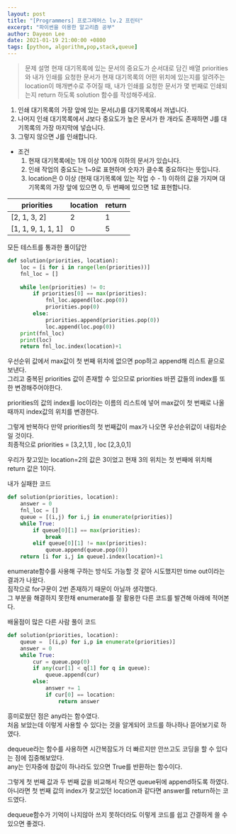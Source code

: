 ```yaml
---
layout: post
title: "[Programmers] 프로그래머스 lv.2 프린터"
excerpt: "파이썬을 이용한 알고리즘 공부"
author: Dayeon Lee
date: 2021-01-19 21:00:00 +0800
tags: [python, algorithm,pop,stack,queue]
---
```


> 문제 설명
현재 대기목록에 있는 문서의 중요도가 순서대로 담긴 배열 priorities와 내가 인쇄를 요청한 문서가 현재 대기목록의 어떤 위치에 있는지를 알려주는 location이 매개변수로 주어질 때, 내가 인쇄를 요청한 문서가 몇 번째로 인쇄되는지 return 하도록 solution 함수를 작성해주세요.


1. 인쇄 대기목록의 가장 앞에 있는 문서(J)를 대기목록에서 꺼냅니다.
2. 나머지 인쇄 대기목록에서 J보다 중요도가 높은 문서가 한 개라도 존재하면 J를 대기목록의 가장 마지막에 넣습니다.
3. 그렇지 않으면 J를 인쇄합니다.


- 조건
  1. 현재 대기목록에는 1개 이상 100개 이하의 문서가 있습니다.
  2. 인쇄 작업의 중요도는 1~9로 표현하며 숫자가 클수록 중요하다는 뜻입니다.
  3. location은 0 이상 (현재 대기목록에 있는 작업 수 - 1) 이하의 값을 가지며 대기목록의 가장 앞에 있으면 0, 두 번째에 있으면 1로 표현합니다.


|priorities|	location|	return|
|--|--|--|
|[2, 1, 3, 2]	|2	|1|
|[1, 1, 9, 1, 1, 1]	|0|	5|


모든 테스트를 통과한 풀이답안

```Python
def solution(priorities, location):
    loc = [i for i in range(len(priorities))]
    fnl_loc = []
    
    while len(priorities) != 0:
        if priorities[0] == max(priorities):
            fnl_loc.append(loc.pop(0))
            priorities.pop(0)
        else:
            priorities.append(priorities.pop(0))
            loc.append(loc.pop(0))
    print(fnl_loc)
    print(loc)
    return fnl_loc.index(location)+1
```


우선순위 값에서 max값이 첫 번째 위치에 없으면 pop하고 append해 리스트 끝으로 보낸다.   
그리고 중복된 priorities 값이 존재할 수 있으므로 priorities 바뀐 값들의 index를 또한 변경해주어야한다.    

priorities의 값의 index를 loc이라는 이름의 리스트에 넣어 max값이 첫 번째로 나올 때까지 index값의 위치를 변경한다.    

그렇게 반복하다 만약 priorities의 첫 번째값이 max가 나오면 우선순위값이 내림차순일 것이다.   
최종적으로 priorities =  [3,2,1,1] , loc [2,3,0,1]

우리가 찾고있는 location=2의 값은 3이었고 현재 3의 위치는 첫 번째에 위치해 return 값은 1이다.    



내가 실패한 코드 
```Python
def solution(priorities, location):
    answer = 0
    fnl_loc = []
    queue = [(i,j) for i,j in enumerate(priorities)]
    while True:
        if queue[0][1] == max(priorities):
            break
        elif queue[0][1] != max(priorities):
            queue.append(queue.pop(0))  
    return [i for i,j in queue].index(location)+1
```

enumerate함수를 사용해 구하는 방식도 가능할 것 같아 시도했지만 time out이라는 결과가 나왔다.    
짐작으로 for구문이 2번 존재하기 때문이 아닐까 생각했다.    
그 부분을 해결하지 못한채 enumerate를 잘 활용한 다른 코드를 발견해 아래에 적어본다. 


배울점이 많은 다른 사람 풀이 코드 
```Python
def solution(priorities, location):
    queue =  [(i,p) for i,p in enumerate(priorities)]
    answer = 0
    while True:
        cur = queue.pop(0)
        if any(cur[1] < q[1] for q in queue):
            queue.append(cur)
        else:
            answer += 1
            if cur[0] == location:
                return answer
```

흥미로웠던 점은 any라는 함수였다.  
처음 보았는데 이렇게 사용할 수 있다는 것을 알게되어 코드를 하나하나 뜯어보기로 하였다.   

dequeue라는 함수를 사용하면 시간복잠도가 더 빠르지만 안쓰고도 코딩을 할 수 있다는 점에 집중해보았다.   
any는 인자중에 참값이 하나라도 있으면 True를 반환하는 함수이다.   

그렇게 첫 번째 값과 두 번째 값을 비교해서 작으면 queue뒤에 append하도록 하였다.  
아니라면 첫 번째 값의 index가 찾고있던 location과 같다면 answer를 return하는 코드였다.  

dequeue함수가 기억이 나지않아 쓰지 못하더라도 이렇게 코드를 쉽고 간결하게 쓸 수 있으면 좋겠다. 
